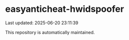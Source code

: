 # easyanticheat-hwidspoofer

Last updated: 2025-06-20 23:11:39

This repository is automatically maintained.
